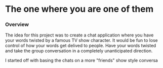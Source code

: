 # The one where you are one of them
### Overview

The idea for this project was to create a chat application where you have your words twisted by a famous TV show character. It would be fun to lose control of how your words get delived to people. 
Have your words twisted and take the group conversation in a completely unanticipated direction.

I started off with basing the chats on a more "friends" show style conversa